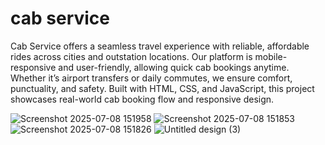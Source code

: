 # cab service

Cab Service offers a seamless travel experience with reliable, affordable rides across cities and outstation locations. Our platform is mobile-responsive and user-friendly, allowing quick cab bookings anytime. Whether it’s airport transfers or daily commutes, we ensure comfort, punctuality, and safety. Built with HTML, CSS, and JavaScript, this project showcases real-world cab booking flow and responsive design.

![Screenshot 2025-07-08 151958](https://github.com/user-attachments/assets/a4d3710a-e2e8-498c-83e7-c649ee4507aa)
![Screenshot 2025-07-08 151853](https://github.com/user-attachments/assets/85450a6f-7b66-4140-a81d-0ccecd3322c5)
![Screenshot 2025-07-08 151826](https://github.com/user-attachments/assets/577dfe3c-ed19-406d-be62-b453afbdc819)
![Untitled design (3)](https://github.com/user-attachments/assets/8236b7d4-98c7-4a58-8642-8c817912f292)
